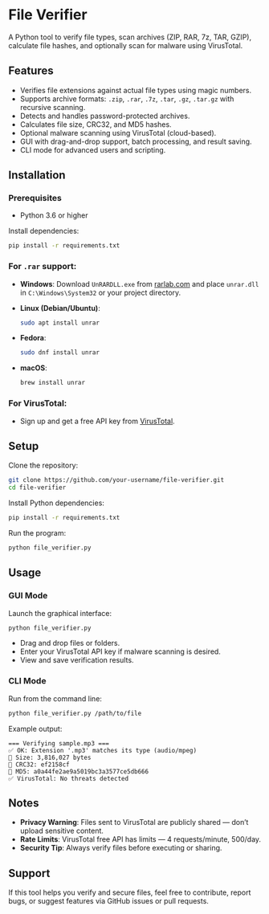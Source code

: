 # File Verifier

A Python tool to verify file types, scan archives (ZIP, RAR, 7z, TAR, GZIP), calculate file hashes, and optionally scan for malware using VirusTotal.

## Features

- Verifies file extensions against actual file types using magic numbers.
- Supports archive formats: `.zip`, `.rar`, `.7z`, `.tar`, `.gz`, `.tar.gz` with recursive scanning.
- Detects and handles password-protected archives.
- Calculates file size, CRC32, and MD5 hashes.
- Optional malware scanning using VirusTotal (cloud-based).
- GUI with drag-and-drop support, batch processing, and result saving.
- CLI mode for advanced users and scripting.

## Installation

### Prerequisites

- Python 3.6 or higher

Install dependencies:

```bash
pip install -r requirements.txt
````

### For `.rar` support:

* **Windows**:
  Download `UnRARDLL.exe` from [rarlab.com](https://www.rarlab.com/rar/UnRARDLL.exe) and place `unrar.dll` in `C:\Windows\System32` or your project directory.

* **Linux (Debian/Ubuntu)**:

  ```bash
  sudo apt install unrar
  ```

* **Fedora**:

  ```bash
  sudo dnf install unrar
  ```

* **macOS**:

  ```bash
  brew install unrar
  ```

### For VirusTotal:

* Sign up and get a free API key from [VirusTotal](https://www.virustotal.com/gui/join-us).

## Setup

Clone the repository:

```bash
git clone https://github.com/your-username/file-verifier.git
cd file-verifier
```

Install Python dependencies:

```bash
pip install -r requirements.txt
```

Run the program:

```bash
python file_verifier.py
```

## Usage

### GUI Mode

Launch the graphical interface:

```bash
python file_verifier.py
```

* Drag and drop files or folders.
* Enter your VirusTotal API key if malware scanning is desired.
* View and save verification results.

### CLI Mode

Run from the command line:

```bash
python file_verifier.py /path/to/file
```

Example output:

```
=== Verifying sample.mp3 ===
✅ OK: Extension '.mp3' matches its type (audio/mpeg)
📏 Size: 3,816,027 bytes
🔗 CRC32: ef2158cf
🔗 MD5: a0a44fe2ae9a5019bc3a3577ce5db666
✅ VirusTotal: No threats detected
```

## Notes

* **Privacy Warning**: Files sent to VirusTotal are publicly shared — don’t upload sensitive content.
* **Rate Limits**: VirusTotal free API has limits — 4 requests/minute, 500/day.
* **Security Tip**: Always verify files before executing or sharing.

## Support

If this tool helps you verify and secure files, feel free to contribute, report bugs, or suggest features via GitHub issues or pull requests.

```

